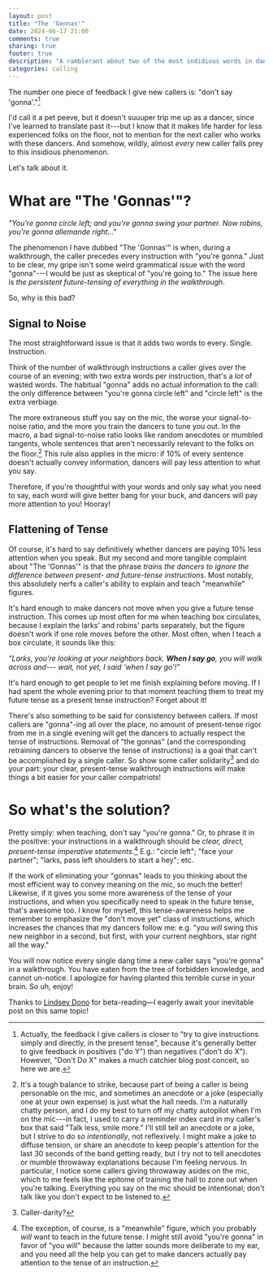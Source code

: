 ```yaml
---
layout: post
title: "The 'Gonnas'"
date: 2024-06-17 21:00
comments: true
sharing: true
footer: true
description: "A ramblerant about two of the most indidious words in dance calling."
categories: calling
---
```

The number one piece of feedback I give new callers is: "don't say 'gonna'."[^1]

I'd call it a pet peeve, but it doesn't suuuper trip me up as a dancer, since I've learned to translate past it---but I know that it makes life harder for less experienced folks on the floor, not to mention for the next caller who works with these dancers. And somehow, wildly, almost _every_ new caller falls prey to this insidious phenomenon.

Let's talk about it.

<!--more-->

# What are "The 'Gonnas'"?

_"You're gonna circle left; and you're gonna swing your partner. Now robins, you're gonna allemande right..."_

The phenomenon I have dubbed "The 'Gonnas'" is when, during a walkthrough, the caller precedes every instruction with "you're gonna." Just to be clear, my gripe isn't some weird grammatical issue with the word "gonna"---I would be just as skeptical of "you're going to." The issue here is *the persistent future-tensing of everything in the walkthrough*.

So, why is this bad?

## Signal to Noise

The most straightforward issue is that it adds two words to every. Single. Instruction.

Think of the number of walkthrough instructions a caller gives over the course of an evening; with two extra words per instruction, that's a _lot_ of wasted words. The habitual "gonna" adds no actual information to the call: the only difference between "you're gonna circle left" and "circle left" is the extra verbiage.

The more extraneous stuff you say on the mic, the worse your signal-to-noise ratio, and the more you train the dancers to tune you out. In the macro, a bad signal-to-noise ratio looks like random anecdotes or mumbled tangents, whole sentences that aren't necessarily relevant to the folks on the floor.[^2] This rule also applies in the micro: if 10% of every sentence doesn't actually convey information, dancers will pay less attention to what you say.

Therefore, if you're thoughtful with your words and only say what you need to say, each word will give better bang for your buck, and dancers will pay more attention to you! Hooray!

## Flattening of Tense

Of course, it's hard to say definitively whether dancers are paying 10% less attention when you speak. But my second and more tangible complaint about "The 'Gonnas'" is that the phrase *trains the dancers to ignore the difference between present- and future-tense instructions*. Most notably, this absolutely nerfs a caller's ability to explain and teach "meanwhile" figures.

It's hard enough to make dancers not move when you give a future tense instruction. This comes up most often for me when teaching box circulates, because I explain the larks' and robins' parts separately, but the figure doesn't work if one role moves before the other. Most often, when I teach a box circulate, it sounds like this:

<em>"Larks, you're looking at your neighbors back. <strong>When I say go</strong>, you will walk across and--- wait, not yet, I said 'when I say go'!"</em>

It's hard enough to get people to let me finish explaining before moving. If I had spent the whole evening prior to that moment teaching them to treat my future tense as a present tense instruction? Forget about it!

There's also something to be said for consistency between callers. If most callers are "gonna"-ing all over the place, no amount of present-tense rigor from me in a single evening will get the dancers to actually respect the tense of instructions. Removal of "the gonnas" (and the corresponding retraining dancers to observe the tense of instructions) is a goal that can't be accomplished by a single caller. So show some caller solidarity[^3] and do your part: your clear, present-tense walkthrough instructions will make things a bit easier for your caller compatriots!

# So what's the solution?

Pretty simply: when teaching, don't say "you're gonna." Or, to phrase it in the positive: your instructions in a walkthrough should be *clear, direct, present-tense imperative statements*.[^4] E.g.: "circle left"; "face your partner"; "larks, pass left shoulders to start a hey"; etc.

If the work of eliminating your "gonnas" leads to you thinking about the most efficient way to convey meaning on the mic, so much the better! Likewise, if it gives you some more awareness of the tense of your instructions, and when you specifically need to speak in the future tense, that's awesome too. I know for myself, this tense-awareness helps me remember to emphasize the "don't move yet" class of instructions, which increases the chances that my dancers follow me: e.g. "you _will_ swing this new neighbor in a second, but first, with your current neighbors, star right all the way."

You will now notice every single dang time a new caller says "you're gonna" in a walkthrough. You have eaten from the tree of forbidden knowledge, and cannot un-notice. I apologize for having planted this terrible curse in your brain. So uh, enjoy!

<div class="credit">Thanks to <a href="//lindseydono.com/" target="_blank">Lindsey Dono</a> for beta-reading—I eagerly await your inevitable post on this same topic!</div>

[^1]: Actually, the feedback I give callers is closer to "try to give instructions simply and directly, in the present tense", because it's generally better to give feedback in positives ("do Y") than negatives ("don't do X"). However, "Don't Do X" makes a much catchier blog post conceit, so here we are.

[^2]: It's a tough balance to strike, because part of being a caller is being personable on the mic, and sometimes an anecdote or a joke (especially one at your own expense) is just what the hall needs. I'm a naturally chatty person, and I do my best to turn off my chatty autopilot when I'm on the mic---in fact, I used to carry a reminder index card in my caller's box that said "Talk less, smile more." I'll still tell an anecdote or a joke, but I strive to do so _intentionally_, not reflexively. I might make a joke to diffuse tension, or share an anecdote to keep people's attention for the last 30 seconds of the band getting ready, but I try not to tell anecdotes or mumble throwaway explanations because I'm feeling nervous. In particular, I notice some callers giving throwaway asides on the mic, which to me feels like the epitome of training the hall to zone out when you're talking. Everything you say on the mic should be intentional; don't talk like you don't expect to be listened to.

[^3]: Caller-darity?

[^4]: The exception, of course, is a "meanwhile" figure, which you probably _will_ want to teach in the future tense. I might still avoid "you're gonna" in favor of "you will" because the latter sounds more deliberate to my ear, and you need all the help you can get to make dancers actually pay attention to the tense of an instruction.

